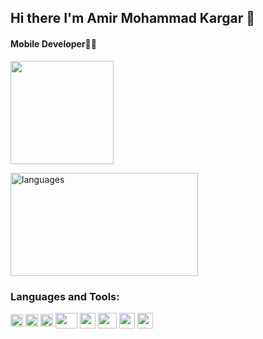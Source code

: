 ## Hi there I'm Amir Mohammad Kargar 👋
  <h4>Mobile Developer📱🙂</h4>
<div >
    <img src="https://miro.medium.com/max/1360/0*7Q3yvSIv_t0ioJ-Z.gif" height="165">
   <p>
    <img src="https://github-readme-stats.vercel.app/api/top-langs/?username=AmirMohammadKargar&layout=compact&theme=tokyonight" alt="languages" height="165" width="300">
  </p>
</div>

<h3 >Languages and Tools:</h3>
<div >
  <img align="center" width="20" height="20" src="https://upload.wikimedia.org/wikipedia/commons/thumb/3/3f/Fedora_logo.svg/401px-Fedora_logo.svg.png" >
  <img align="center" width="20" height="20" src="https://upload.wikimedia.org/wikipedia/commons/3/3e/Manjaro-logo.svg" >
  <img align="center" width="20" height="20" src="https://upload.wikimedia.org/wikipedia/commons/thumb/c/c3/Python-logo-notext.svg/768px-Python-logo-notext.svg.png" >
  <img align="center" width="35" height="25" src="https://www.edgica.com/wp-content/files/django-logo-big.jpg" >
  <img align="center" width="25" height="25" src="https://upload.wikimedia.org/wikipedia/commons/thumb/9/99/Unofficial_JavaScript_logo_2.svg/768px-Unofficial_JavaScript_logo_2.svg.png" >
  <img align="center" width="30" height="25" src="https://upload.wikimedia.org/wikipedia/commons/thumb/4/47/React.svg/768px-React.svg.png" >
  <img align="center" width="25" 50height="25" src="https://upload.wikimedia.org/wikipedia/commons/thumb/2/29/Postgresql_elephant.svg/810px-Postgresql_elephant.svg.png" >
  <img align="center" width="25" 50height="25" src="https://cdn.icon-icons.com/icons2/2107/PNG/512/file_type_flutter_icon_130599.png" >
</div>

